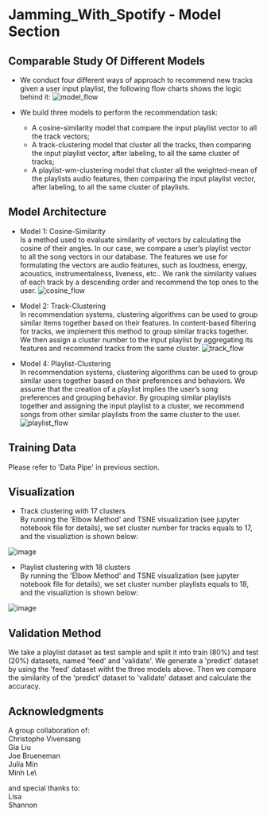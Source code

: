 # Jamming_With_Spotify - Model Section


##  Comparable Study Of Different Models

* We conduct four different ways of approach to recommend new tracks given a user input playlist, the following flow charts shows the logic behind it:
![model_flow](https://github.com/JoeBrueneman/Jammin_With_Spotify/assets/141379548/18a7bbe6-a5d4-475f-b972-9595867953e2)

* We build three models to perform the recommendation task:
  * A cosine-similarity model that compare the input playlist vector to all the track vectors;
  * A track-clustering model that cluster all the tracks, then comparing the input playlist vector, after labeling, to all the same cluster of tracks;
  * A playlist-wm-clustering model that cluster all the weighted-mean of the playlists audio features, then comparing the input playlist vector, after labeling, to all the same cluster of playlists.

## Model Architecture
* Model 1: Cosine-Similarity\
  Is a method used to evaluate similarity of vectors by calculating the cosine of their angles. In our case, we compare a user’s playlist vector to all the song vectors in our database. The features we use for formulating the vectors are audio features, such as loudness, energy, acoustics, instrumentalness, liveness, etc.. We rank the similarity values of each track by a descending order and recommend the top ones to the user.
![cosine_flow](https://github.com/JoeBrueneman/Jammin_With_Spotify/assets/141379548/866c4ebf-d1ae-4f59-99f0-b8f8deb28527)


* Model 2: Track-Clustering\
  In recommendation systems, clustering algorithms can be used to group similar items together based on their features. In content-based filtering for tracks, we implement this method to group similar tracks together. We then assign a cluster number to the input playlist by aggregating its features and recommend tracks from the same cluster.
![track_flow](https://github.com/JoeBrueneman/Jammin_With_Spotify/assets/141379548/d8f201f7-8735-4e49-965a-8bc83e6d0f94)


* Model 4: Playlist-Clustering\
  In recommendation systems, clustering algorithms can be used to group similar users together based on their preferences and behaviors. We assume that the creation of a playlist implies the user’s song preferences and grouping behavior. By grouping similar playlists together and assigning the input playlist to a cluster, we recommend songs from other similar playlists from the same cluster to the user.
![playlist_flow](https://github.com/JoeBrueneman/Jammin_With_Spotify/assets/141379548/f6a33a97-9db3-4d98-b99d-5387a4f30511)

## Training Data
Please refer to 'Data Pipe' in previous section.

## Visualization
* Track clustering with 17 clusters\
  By running the 'Elbow Method' and TSNE visualization (see jupyter notebook file for details), we set cluster number for tracks equals to 17, and the visualiztion is shown below:

![image](https://github.com/JoeBrueneman/Jammin_With_Spotify/assets/141379548/bedaf4d4-136b-44a2-a01d-a139cc3cc519)
  

* Playlist clustering with 18 clusters\
  By running the 'Elbow Method' and TSNE visualization (see jupyter notebook file for details), we set cluster number playlists equals to 18, and the visualiztion is shown below:
  
![image](https://github.com/JoeBrueneman/Jammin_With_Spotify/assets/141379548/55eadf73-10f4-4624-99dc-f1687a92b0ce)


## Validation Method

We take a playlist dataset as test sample and split it into train (80%) and test (20%) datasets, named 'feed' and 'validate'. We generate a 'predict' dataset by using the 'feed' dataset witht the three models above. Then we compare the similarity of the 'predict' dataset to 'validate' dataset and calculate the accuracy. 

## Acknowledgments

A group collaboration of:\
Christophe Vivensang\
Gia Liu\
Joe Brueneman\
Julia Min\
Minh Le\

and special thanks to:\
Lisa\
Shannon


